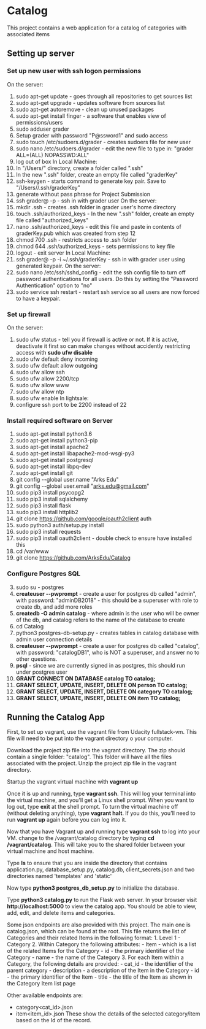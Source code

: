 # Catalog
This project contains a web application for a catalog of categories with associated items

## Setting up server
### Set up new user with ssh logon permissions
On the server:
1. sudo apt-get update - goes through all repositories to get sources list
2. sudo apt-get upgrade - updates software from sources list
3. sudo apt-get autoremove - clean up unused packages
4. sudo apt-get install finger - a software that enables view of permissions/users
5. sudo adduser grader 
6. Setup grader with password "P@ssword1" and sudo access
7. sudo touch /etc/sudoers.d/grader - creates sudoers file for new user
8. sudo nano /etc/sudoers.d/grader - edit the new file to type in: "grader ALL=(ALL) NOPASSWD:ALL"
9. log out of box
In Local Machine:
10. In "/Users/<username>" directory, create a folder called ".ssh"
11. In the new ".ssh" folder, create an empty file called "graderKey"
12. ssh-keygen - starts command to generate key pair.  Save to "/Users/<username>/.ssh/graderKey"
13. generate without pass phrase for Project Submission
14. ssh grader@<box ip address> -p <ssh port> - ssh in with grader user
On the server:
15. mkdir .ssh - creates .ssh folder in grader user's home directory
11. touch .ssh/authorized_keys - In the new ".ssh" folder, create an empty file called "authorized_keys"
12. nano .ssh/authorized_keys - edit this file and paste in contents of graderKey.pub which was created from step 12
13. chmod 700 .ssh - restricts access to .ssh folder
14. chmod 644 .ssh/authorized_keys - sets permissions to key file
15. logout - exit server
In Local Machine:
16. ssh grader@<box ip address> -p <ssh port> -i ~/.ssh/graderKey - ssh in with grader user using generated keypair.
On the server:
17. sudo nano /etc/ssh/sshd_config - edit the ssh config file to turn off password authentications for all users.  Do this by setting the "Password Authentication" option to "no"
18. sudo service ssh restart - restart ssh service so all users are now forced to have a keypair.

### Set up firewall
On the server:
1. sudo ufw status - tell you if firewall is active or not.  If it is active, deactivate it first so can make changes without accidently restricting access with **sudo ufw disable**
2. sudo ufw default deny incoming
3. sudo ufw default allow outgoing
4. sudo ufw allow ssh
5. sudo ufw allow 2200/tcp
6. sudo ufw allow www
7. sudo ufw allow ntp
8. sudo ufw enable
In lightsale:
1.  configure ssh port to be 2200 instead of 22

### Install required software on Server
1. sudo apt-get install python3.6
2. sudo apt-get install python3-pip
3. sudo apt-get install apache2
4. sudo apt-get install libapache2-mod-wsgi-py3
5. sudo apt-get install postgresql
6. sudo apt-get install libpq-dev
7. sudo apt-get install git
8. git config --global user.name "Arks Edu"
9. git config --global user.email "arks.edu@gmail.com"
10. sudo pip3 install psycopg2
11. sudo pip3 install sqlalchemy
12. sudo pip3 install flask
13. sudo pip3 install httplib2
15. git clone https://github.com/google/oauth2client auth
16. sudo python3 auth/setup.py install
17. sudo pip3 install requests
18. sudo pip3 install oauth2client - double check to ensure have installed this
14. cd /var/www
19. git clone https://github.com/ArksEdu/Catalog

### Configure Postgres SQL
3. sudo su - postgres
4. **createuser --pwprompt** - create a user for postgres db called "admin", with password: "adminDB2018" - this should be a superuser with role to create db, and add more roles
5. **createdb -O admin catalog** - where admin is the user who will be owner of the db, and catalog refers to the name of the database to create
6. cd Catalog
7. python3 postgres-db-setup.py - creates tables in catalog database with admin user connection details
8. **createuser --pwprompt** - create a user for postgres db called "catalog", with password: "catalogDB1", who is NOT a superuser, and answer no to other questions.
9. **psql** - since we are currently signed in as postgres, this should run under postgres user
10. **GRANT CONNECT ON DATABASE catalog TO catalog;** 
11. **GRANT SELECT, UPDATE, INSERT, DELETE ON person TO catalog;** 
12. **GRANT SELECT, UPDATE, INSERT, DELETE ON category TO catalog;** 
13. **GRANT SELECT, UPDATE, INSERT, DELETE ON item TO catalog;** 

## Running the Catalog App
First, to set up vagrant, use the  vagrant file from Udacity fullstack-vm. This file will need to be put into the vagrant directory o your computer.

Download the project zip file into the vagrant directory. The zip should contain a single folder: "catalog". This folder will have all the files associated with the project. Unzip the project zip file in the vagrant directory. 

Startup the vagrant virtual machine with **vagrant up**

Once it is up and running, type **vagrant ssh**. This will log your terminal into the virtual machine, and you'll get a Linux shell prompt. When you want to log out, type **exit** at the shell prompt.  To turn the virtual machine off (without deleting anything), type **vagrant halt**. If you do this, you'll need to run **vagrant up** again before you can log into it.

Now that you have Vagrant up and running type **vagrant ssh** to log into your VM.  change to the /vagrant/catalog directory by typing **cd /vagrant/catalog**. This will take you to the shared folder between your virtual machine and host machine.

Type **ls** to ensure that you are inside the directory that contains application.py, database_setup.py, catalog.db, client_secrets.json and two directories named 'templates' and 'static'

Now type **python3 postgres_db_setup.py** to initialize the database.

Type **python3 catalog.py** to run the Flask web server. In your browser visit **http://localhost:5000** to view the catalog app.  You should be able to view, add, edit, and delete items and categories.

Some json endpoints are also provided with this project.  The main one is catalog.json, which can be found at the root.  This file returns the list of Categories and their related Items in the following format:
    1. Level 1 - Category
    2. Within Category the following attributes:
        - Item - which is a list of the related Items for the Category
        - id - the primary identifier of the Category
        - name - the name of the Category
    3. For each Item within a Category, the following details are provided:
        - cat_id - the identifier of the parent category
        - description - a description of the Item in the Category
        - id - the primary identifier of the Item
        - title - the title of the Item as shown in the Category Item list page

Other available endpoints are:
- category<cat_id>.json
- item<item_id>.json
These show the details of the selected category/item based on the Id of the record.